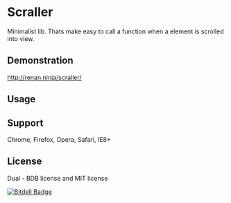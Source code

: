 # Scraller 
Minimalist lib. Thats make easy to call a function when a element is scrolled into view.

## Demonstration
http://renan.ninja/scraller/

## Usage
<html>
	<div data-scrall="foo"></div>
	<div data-scrall="bar"></div>
	<div data-scrall="abc"></div>
	<div data-scrall="xyz"></div>
</html>
<script>
	// Your object must have a object with 2 properties
	// <params> thats contains a {Array} of parameters
	// <map> thats contains a {object} with each property name equals your data-scrall element attribute
	
	var obj = {
		params: ['my','array','of','params'],
		map: {
			foo: function(){},
			bar: function(){},
			abc: function(my,array,of,params),
			xyz: function()
		}
	}
</script>

## Support
Chrome, Firefox, Opera, Safari, IE8+

## License
Dual - BDB license and MIT license

[![Bitdeli Badge](https://d2weczhvl823v0.cloudfront.net/renanborgez/scraller/trend.png)](https://bitdeli.com/free "Bitdeli Badge")

